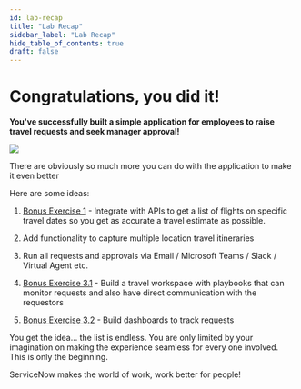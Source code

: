 ```yaml
---
id: lab-recap
title: "Lab Recap"
sidebar_label: "Lab Recap"
hide_table_of_contents: true
draft: false
---
```


# Congratulations, you did it!

**You've successfully built a simple application for employees to raise travel requests and seek manager approval!**

![](images/celebrate.gif)

There are obviously so much more you can do with the application to make it even better

Here are some ideas:

1. [Bonus Exercise 1](exercise-bonus-1-0) - Integrate with APIs to get a list of flights on specific travel dates so you get as accurate a travel estimate as possible.


2. Add functionality to capture multiple location travel itineraries


3. Run all requests and approvals via Email / Microsoft Teams / Slack / Virtual Agent etc.


4. [Bonus Exercise 3.1](exercise-bonus-3-1) - Build a travel workspace with playbooks that can monitor requests and also have direct communication with the requestors


5. [Bonus Exercise 3.2](exercise-bonus-3-2) - Build dashboards to track requests

You get the idea... the list is endless. You are only limited by your imagination on making the experience seamless for every one involved. This is only the beginning.

ServiceNow makes the world of work, work better for people!
